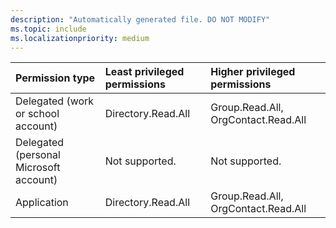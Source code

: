 ```yaml
---
description: "Automatically generated file. DO NOT MODIFY"
ms.topic: include
ms.localizationpriority: medium
---
```


|Permission type|Least privileged permissions|Higher privileged permissions|
|:---|:---|:---|
|Delegated (work or school account)|Directory.Read.All|Group.Read.All, OrgContact.Read.All|
|Delegated (personal Microsoft account)|Not supported.|Not supported.|
|Application|Directory.Read.All|Group.Read.All, OrgContact.Read.All|

